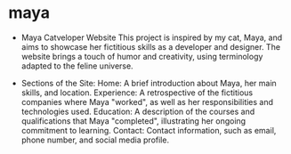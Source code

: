 # maya
- Maya Catveloper Website
This project is inspired by my cat, Maya, and aims to showcase her fictitious skills as a developer and designer. The website brings a touch of humor and creativity, using terminology adapted to the feline universe.

- Sections of the Site:
Home: A brief introduction about Maya, her main skills, and location.
Experience: A retrospective of the fictitious companies where Maya "worked", as well as her responsibilities and technologies used.
Education: A description of the courses and qualifications that Maya "completed", illustrating her ongoing commitment to learning.
Contact: Contact information, such as email, phone number, and social media profile.
